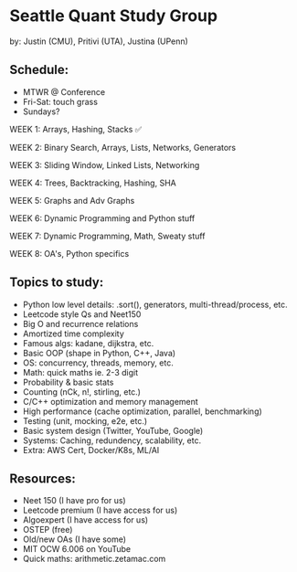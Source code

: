 # Seattle Quant Study Group

by: Justin (CMU), Pritivi (UTA), Justina (UPenn)

## Schedule:

- MTWR @ Conference
- Fri-Sat: touch grass
- Sundays?

WEEK 1: Arrays, Hashing, Stacks ✅

WEEK 2: Binary Search, Arrays, Lists, Networks, Generators

WEEK 3: Sliding Window, Linked Lists, Networking

WEEK 4: Trees, Backtracking, Hashing, SHA

WEEK 5: Graphs and Adv Graphs

WEEK 6: Dynamic Programming and Python stuff

WEEK 7: Dynamic Programming, Math, Sweaty stuff

WEEK 8: OA's, Python specifics

## Topics to study:

- Python low level details: .sort(), generators, multi-thread/process, etc.
- Leetcode style Qs and Neet150
- Big O and recurrence relations
- Amortized time complexity
- Famous algs: kadane, dijkstra, etc.
- Basic OOP (shape in Python, C++, Java)
- OS: concurrency, threads, memory, etc.
- Math: quick maths ie. 2-3 digit
- Probability & basic stats
- Counting (nCk, n!, stirling, etc.)
- C/C++ optimization and memory management
- High performance (cache optimization, parallel, benchmarking)
- Testing (unit, mocking, e2e, etc.)
- Basic system design (Twitter, YouTube, Google)
- Systems: Caching, redundency, scalability, etc.
- Extra: AWS Cert, Docker/K8s, ML/AI

## Resources:

- Neet 150 (I have pro for us)
- Leetcode premium (I have access for us)
- Algoexpert (I have access for us)
- OSTEP (free)
- Old/new OAs (I have some)
- MIT OCW 6.006 on YouTube
- Quick maths: arithmetic.zetamac.com
